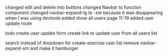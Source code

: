 changed edit and delete into buttons
changed Navbar to function component
changed navbar-expand-lg to -sm because it was disappearing when I was using devtools
added show all users page
11-19
added user update route

todo
create user update form
create link to update user from all users list

search instead of dropdown for create-exercise user list
remove navbar-expand-sm and make it hamburger
